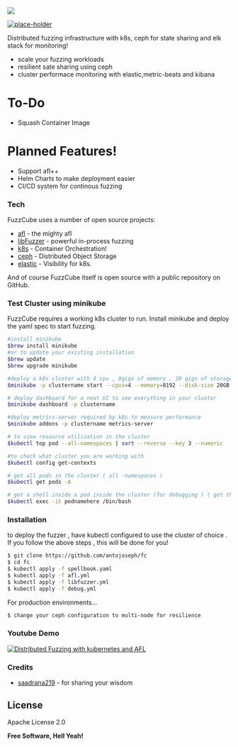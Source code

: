 ![](https://raw.githubusercontent.com/antojoseph/fc/master/resources/logo.png)

[![place-holder](https://travis-ci.org/joemccann/dillinger.svg?branch=master)](palce-holder)

Distributed fuzzing infrastructure with k8s, ceph for state sharing and elk stack for monitoring!

  - scale your fuzzing workloads
  - resilient sate sharing using ceph 
  - cluster performace monitoring with elastic,metric-beats and kibana


# To-Do 
  - Squash Container Image


# Planned Features!
  - Support afl++
  - Helm Charts to make deployment easier 
  - CI/CD system for continous fuzzing 
  



### Tech

FuzzCube uses a number of open source projects:

* [afl] - the mighty afl
* [libFuzzer] - powerful in-process fuzzing
* [k8s] - Container Orchestration!
* [ceph] - Distributed Object Storage
* [elastic] - Visibility for k8s.

And of course FuzzCube itself is open source with a public repository on GitHub.

### Test Cluster using minikube
FuzzCube requires a working k8s cluster to run.
Install minikube and deploy the yaml spec to start fuzzing.
```sh
#install minikube
$brew install minikube
#or to update your existing installation
$brew update
$brew upgrade minikube

#deploy a k8s cluster with 4 cpu , 8gigs of memory , 20 gigs of storage and log startup to console
$minikube -p clustername start --cpus=4 --memory=8192 --disk-size 20GB --alsologtostderr -v=7

# deploy dashboard for a neat UI to see everything in your cluster
$minikube dashboard -p clustername

#deploy metrics-server required by k8s to measure performance
$minikube addons -p clustername metrics-server

# to view resource utilization in the cluster
$kubectl top pod --all-namespaces | sort --reverse --key 3 --numeric 

#to check what cluster you are working with 
$kubectl config get-contexts

# get all pods in the cluster ( all -namespaces )
$kubectl get pods -A

# get a shell inside a pod inside the cluster (for debugging ) ( get the pod name using kubectl get pods -A )
$kubectl exec -it podnamehere /bin/bash

```
### Installation

to deploy the fuzzer , have kubectl configured to use the cluster of choice . If you follow the above steps , this will be done for you!

```sh
$ git clone https://github.com/antojoseph/fc
$ cd fc
$ kubectl apply -f spellbook.yaml
$ kubectl apply -f afl.yml
$ kubectl apply -f libfuzzer.yml
$ kubectl apply -f debug.yml
```

For production environments...

```sh
$ change your ceph configuration to multi-node for resilience
```



### Youtube Demo

[![Distributed Fuzzing with kubernetes and AFL](http://img.youtube.com/vi/FMOBS3a4Tnk/0.jpg)](http://www.youtube.com/watch?v=FMOBS3a4Tnk "Distributed Fuzzing with kubernetes and AFL")

### Credits

* [saadrana219] - for sharing  your wisdom 

License
----
Apache License 2.0

**Free Software, Hell Yeah!**


[afl]: <https://github.com/google/AFL>
[libfuzzer]: <https://llvm.org/docs/libFuzzer.html>
[k8s]: <https://github.com/kubernetes/kubernetes> 
[ceph]: <https://github.com/ceph/ceph>
[elastic]: <https://github.com/elastic>
[saadrana219]: <https://github.com/saadrana219>
